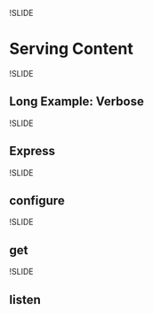 !SLIDE
# Serving Content

!SLIDE
## Long Example: Verbose

!SLIDE
## Express

!SLIDE
## configure

!SLIDE
## get

!SLIDE
## listen
